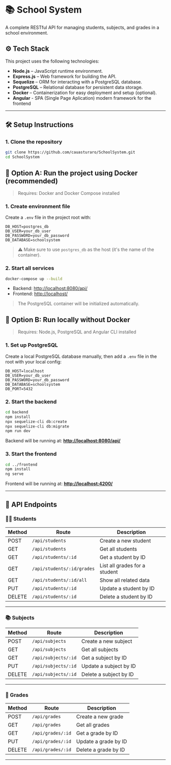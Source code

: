
# 📚 School System 

A complete RESTful API for managing students, subjects, and grades in a school environment.

## ⚙️ Tech Stack

This project uses the following technologies:

- **Node.js** – JavaScript runtime environment.
- **Express.js** – Web framework for building the API.
- **Sequelize** – ORM for interacting with a PostgreSQL database.
- **PostgreSQL** – Relational database for persistent data storage.
- **Docker** – Containerization for easy deployment and setup (optional).
- **Angular** - SPA (Single Page Aplication) modern framework for the frontend

---

## 🛠️ Setup Instructions

### 1. Clone the repository

```bash
git clone https://github.com/cauasturaro/SchoolSystem.git
cd SchoolSystem
````

## 🐳 Option A: Run the project using Docker (recommended)

> Requires: Docker and Docker Compose installed

### 1. Create environment file

Create a `.env` file in the project root with:

```env
DB_HOST=postgres_db
DB_USER=your_db_user
DB_PASSWORD=your_db_password
DB_DATABASE=schoolsystem
```

> ⚠️ Make sure to use `postgres_db` as the host (it's the name of the container).

### 2. Start all services

```bash
docker-compose up --build
```

* Backend: [http://localhost:8080/api/](http://localhost:8080/api/)
* Frontend: [http://localhost/](http://localhost/)

> The PostgreSQL container will be initialized automatically.

## 🧪 Option B: Run locally without Docker

> Requires: Node.js, PostgreSQL and Angular CLI installed

### 1. Set up PostgreSQL

Create a local PostgreSQL database manually, then add a `.env` file in the root with your local config:

```env
DB_HOST=localhost
DB_USER=your_db_user
DB_PASSWORD=your_db_password
DB_DATABASE=schoolsystem
DB_PORT=5432
```

### 2. Start the backend

```bash
cd backend
npm install
npx sequelize-cli db:create
npx sequelize-cli db:migrate
npm run dev
```

Backend will be running at: **[http://localhost:8080/api/](http://localhost:8080/api/)**

### 3. Start the frontend

```bash
cd ../frontend
npm install
ng serve
```

Frontend will be running at: **[http://localhost:4200/](http://localhost:4200/)**

---
## 📡 API Endpoints

### 🧑‍🎓 Students

| Method | Route                         | Description                                |
|--------|-------------------------------|--------------------------------------------|
| POST   | `/api/students`               | Create a new student                       |
| GET    | `/api/students`               | Get all students                           |
| GET    | `/api/students/:id`           | Get a student by ID                        |
| GET    | `/api/students/:id/grades`    | List all grades for a student              |
| GET    | `/api/students/:id/all`       | Show all related data                      |
| PUT    | `/api/students/:id`           | Update a student by ID                     |
| DELETE | `/api/students/:id`           | Delete a student by ID                     |

---

### 📚 Subjects

| Method | Route                       | Description              |
|--------|-----------------------------|--------------------------|
| POST   | `/api/subjects`             | Create a new subject     |
| GET    | `/api/subjects`             | Get all subjects         |
| GET    | `/api/subjects/:id`         | Get a subject by ID      |
| PUT    | `/api/subjects/:id`         | Update a subject by ID   |
| DELETE | `/api/subjects/:id`         | Delete a subject by ID   |

---

### 📝 Grades

| Method | Route                    | Description              |
|--------|--------------------------|--------------------------|
| POST   | `/api/grades`            | Create a new grade       |
| GET    | `/api/grades`            | Get all grades           |
| GET    | `/api/grades/:id`        | Get a grade by ID        |
| PUT    | `/api/grades/:id`        | Update a grade by ID     |
| DELETE | `/api/grades/:id`        | Delete a grade by ID     |

---
